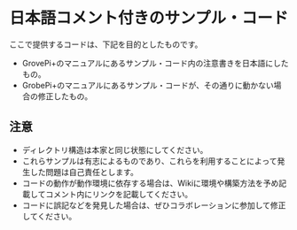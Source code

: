 # 日本語コメント付きのサンプル・コード
ここで提供するコードは、下記を目的としたものです。
+ GrovePi+のマニュアルにあるサンプル・コード内の注意書きを日本語にしたもの。
+ GrobePi+のマニュアルにあるサンプル・コードが、その通りに動かない場合の修正したもの。


## 注意
+ ディレクトリ構造は本家と同じ状態にしてください。
+ これらサンプルは有志によるものであり、これらを利用することによって発生した問題は自己責任とします。
+ コードの動作が動作環境に依存する場合は、Wikiに環境や構築方法を予め記載してコメント内にリンクを記載してください。
+ コードに誤記などを発見した場合は、ぜひコラボレーションに参加して修正してください。




